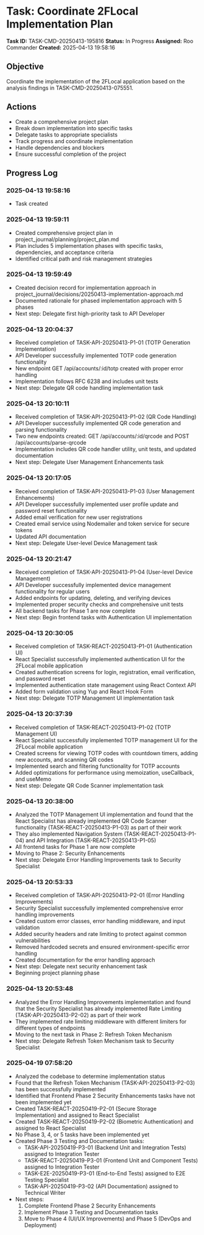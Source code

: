 # Task: Coordinate 2FLocal Implementation Plan

**Task ID:** TASK-CMD-20250413-195816
**Status:** In Progress
**Assigned:** Roo Commander
**Created:** 2025-04-13 19:58:16

## Objective
Coordinate the implementation of the 2FLocal application based on the analysis findings in TASK-CMD-20250413-075551.

## Actions
- Create a comprehensive project plan
- Break down implementation into specific tasks
- Delegate tasks to appropriate specialists
- Track progress and coordinate implementation
- Handle dependencies and blockers
- Ensure successful completion of the project

## Progress Log

### 2025-04-13 19:58:16
- Task created
### 2025-04-13 19:59:11
- Created comprehensive project plan in project_journal/planning/project_plan.md
- Plan includes 5 implementation phases with specific tasks, dependencies, and acceptance criteria
- Identified critical path and risk management strategies
### 2025-04-13 19:59:49
- Created decision record for implementation approach in project_journal/decisions/20250413-implementation-approach.md
- Documented rationale for phased implementation approach with 5 phases
- Next step: Delegate first high-priority task to API Developer
### 2025-04-13 20:04:37
- Received completion of TASK-API-20250413-P1-01 (TOTP Generation Implementation)
- API Developer successfully implemented TOTP code generation functionality
- New endpoint GET /api/accounts/:id/totp created with proper error handling
- Implementation follows RFC 6238 and includes unit tests
- Next step: Delegate QR code handling implementation task
### 2025-04-13 20:10:11
- Received completion of TASK-API-20250413-P1-02 (QR Code Handling)
- API Developer successfully implemented QR code generation and parsing functionality
- Two new endpoints created: GET /api/accounts/:id/qrcode and POST /api/accounts/parse-qrcode
- Implementation includes QR code handler utility, unit tests, and updated documentation
- Next step: Delegate User Management Enhancements task
### 2025-04-13 20:17:05
- Received completion of TASK-API-20250413-P1-03 (User Management Enhancements)
- API Developer successfully implemented user profile update and password reset functionality
- Added email verification for new user registrations
- Created email service using Nodemailer and token service for secure tokens
- Updated API documentation
- Next step: Delegate User-level Device Management task
### 2025-04-13 20:21:47
- Received completion of TASK-API-20250413-P1-04 (User-level Device Management)
- API Developer successfully implemented device management functionality for regular users
- Added endpoints for updating, deleting, and verifying devices
- Implemented proper security checks and comprehensive unit tests
- All backend tasks for Phase 1 are now complete
- Next step: Begin frontend tasks with Authentication UI implementation
### 2025-04-13 20:30:05
- Received completion of TASK-REACT-20250413-P1-01 (Authentication UI)
- React Specialist successfully implemented authentication UI for the 2FLocal mobile application
- Created authentication screens for login, registration, email verification, and password reset
- Implemented authentication state management using React Context API
- Added form validation using Yup and React Hook Form
- Next step: Delegate TOTP Management UI implementation task
### 2025-04-13 20:37:39
- Received completion of TASK-REACT-20250413-P1-02 (TOTP Management UI)
- React Specialist successfully implemented TOTP management UI for the 2FLocal mobile application
- Created screens for viewing TOTP codes with countdown timers, adding new accounts, and scanning QR codes
- Implemented search and filtering functionality for TOTP accounts
- Added optimizations for performance using memoization, useCallback, and useMemo
- Next step: Delegate QR Code Scanner implementation task
### 2025-04-13 20:38:00
- Analyzed the TOTP Management UI implementation and found that the React Specialist has already implemented QR Code Scanner functionality (TASK-REACT-20250413-P1-03) as part of their work
- They also implemented Navigation System (TASK-REACT-20250413-P1-04) and API Integration (TASK-REACT-20250413-P1-05)
- All frontend tasks for Phase 1 are now complete
- Moving to Phase 2: Security Enhancements
- Next step: Delegate Error Handling Improvements task to Security Specialist
### 2025-04-13 20:53:33
- Received completion of TASK-API-20250413-P2-01 (Error Handling Improvements)
- Security Specialist successfully implemented comprehensive error handling improvements
- Created custom error classes, error handling middleware, and input validation
- Added security headers and rate limiting to protect against common vulnerabilities
- Removed hardcoded secrets and ensured environment-specific error handling
- Created documentation for the error handling approach
- Next step: Delegate next security enhancement task
- Beginning project planning phase
### 2025-04-13 20:53:48
- Analyzed the Error Handling Improvements implementation and found that the Security Specialist has already implemented Rate Limiting (TASK-API-20250413-P2-02) as part of their work
- They implemented rate limiting middleware with different limiters for different types of endpoints
- Moving to the next task in Phase 2: Refresh Token Mechanism
- Next step: Delegate Refresh Token Mechanism task to Security Specialist
### 2025-04-19 07:58:20
- Analyzed the codebase to determine implementation status
- Found that the Refresh Token Mechanism (TASK-API-20250413-P2-03) has been successfully implemented
- Identified that Frontend Phase 2 Security Enhancements tasks have not been implemented yet
- Created TASK-REACT-20250419-P2-01 (Secure Storage Implementation) and assigned to React Specialist
- Created TASK-REACT-20250419-P2-02 (Biometric Authentication) and assigned to React Specialist
- No Phase 3, 4, or 5 tasks have been implemented yet
- Created Phase 3 Testing and Documentation tasks:
  - TASK-API-20250419-P3-01 (Backend Unit and Integration Tests) assigned to Integration Tester
  - TASK-REACT-20250419-P3-01 (Frontend Unit and Component Tests) assigned to Integration Tester
  - TASK-E2E-20250419-P3-01 (End-to-End Tests) assigned to E2E Testing Specialist
  - TASK-API-20250419-P3-02 (API Documentation) assigned to Technical Writer
- Next steps:
  1. Complete Frontend Phase 2 Security Enhancements
  2. Implement Phase 3 Testing and Documentation tasks
  3. Move to Phase 4 (UI/UX Improvements) and Phase 5 (DevOps and Deployment)